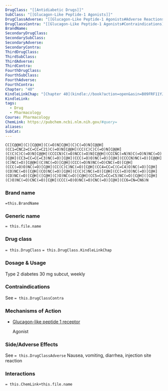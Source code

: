 ```yaml
---
DrugClass: "[[Antidiabetic Drugs]]"
SubClass: "[[Glucagon-Like Peptide-1 Agonists]]"
DrugClassAdverse: "[[Glucagon-Like Peptide-1 Agonists#Adverse Reactions]]"
DrugClassContra: "[[Glucagon-Like Peptide-1 Agonists#Contraindications]]"
BrandName: 
SecondaryDrugClass: 
SecondarySubClass: 
SecondaryAdverse: 
SecondaryContra: 
ThirdDrugClass: 
ThirdSubClass: 
ThirdAdverse: 
ThirdContra: 
FourthDrugClass: 
FourthSubClass: 
FourthAdverse: 
FourthContra: 
Chapter: "40"
KindleLinkChap: "[Chapter 40](kindle://book?action=open&asin=B09FRF11YJ&location=22730)"
KindleLink: 
tags:
  - Drug
  - Pharmacology
Course: Pharmacology
ChemLink: https://pubchem.ncbi.nlm.nih.gov/#query=
aliases: 
SubCat:
---
```

```smiles
CC[C@@H](C)[C@@H](C(=O)N[C@H](C)C(=O)N[C@@H](CC1=CNC2=CC=CC=C21)C(=O)N[C@@H](CC(C)C)C(=O)N[C@@H](C(C)C)C(=O)N[C@@H](CCCCN)C(=O)NCC(=O)N[C@@H](CCCNC(=N)N)C(=O)N)NC(=O)[C@H](CC3=CC=CC=C3)NC(=O)[C@H](CCC(=O)O)NC(=O)[C@H](CCCCN)NC(=O)[C@@H](C)NC(=O)[C@@H](C)NC(=O)[C@H](CCC(=O)N)NC(=O)CNC(=O)[C@H](CCC(=O)O)NC(=O)[C@H](CC(C)C)NC(=O)[C@H](CC4=CC=C(C=C4)O)NC(=O)[C@H](CO)NC(=O)[C@H](CO)NC(=O)[C@H](C(C)C)NC(=O)[C@H](CC(=O)O)NC(=O)[C@H](CO)NC(=O)[C@H]([C@H](C)O)NC(=O)[C@H](CC5=CC=CC=C5)NC(=O)[C@H]([C@H](C)O)NC(=O)CNC(=O)[C@H](CCC(=O)O)NC(=O)CNC(=O)[C@H](CC6=CN=CN6)N
```

### Brand name
`=this.BrandName`

### Generic name
`= this.file.name`

### Drug class 
`= this.DrugClass`
	`= this.DrugClass.KindleLinkChap`

### Dosage & Usage
Type 2 diabetes
30 mg subcut, weekly

### Contraindications
See `= this.DrugClassContra`

### Mechanisms of Action
- [Glucagon-like peptide 1 receptor](https://go.drugbank.com/drugs/DB09043#BE0000857)
    
    Agonist

### Side/Adverse Effects
See `= this.DrugClassAdverse`
Nausea, vomiting, diarrhea, injection site reaction

### Interactions

`= this.ChemLink+this.file.name`

